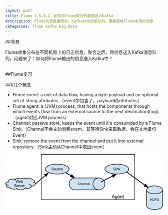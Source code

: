 ```yaml
---
layout: post
title: Flume 1.5.0.1：如何将flume聚合的数据送入Kafka
description: Flume负责数据聚合，Kafka作为消息队列，需要接收Flume发来的消息
categories: flume kafka big-data
---
```


##背景

Flume收集分布在不同机器上的日志信息，聚合之后，将信息送入Kafka消息队列，问题来了：如何将Flume输出的信息送入Kafka中？


##




##Flume复习



###几个概念



* Flume event: a unit of data flow, having a byte payload and an optional set of string attributes.（event中包含了，payload和attributes）
* Flume agent: a (JVM) process, that hosts the components through which events flow from an external source to the next destination(hop).（agent对应JVM process）
* Channel:  passive store, keeps the event until it's consumded by a Flume Sink.（Channel不会主动消费event，其等待Sink来取数据，会在本地备份Event）
* Sink: remove the event from the channel and put it into external repository.（Sink主动从Channel中取出event）

![](/images/flume-user-guide/UserGuide_image00.png) 




